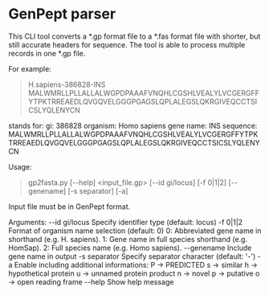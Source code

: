 # GenPept parser

This CLI tool converts a *.gp format file to a *.fas format file with shorter, but still accurate headers for sequence.
The tool is able to process multiple records in one *.gp file.

For example:
>H.sapiens-386828-INS
MALWMRLLPLLALLALWGPDPAAAFVNQHLCGSHLVEALYLVCGERGFFYTPKTRREAEDLQVGQVELGGGPGAGSLQPLALEGSLQKRGIVEQCCTSICSLYQLENYCN

stands for:
gi: 386828
organism: Homo sapiens
gene name: INS
sequence: MALWMRLLPLLALLALWGPDPAAAFVNQHLCGSHLVEALYLVCGERGFFYTPKTRREAEDLQVGQVELGGGPGAGSLQPLALEGSLQKRGIVEQCCTSICSLYQLENYCN


Usage: 
>gp2fasta.py [--help] <input_file.gp> [--id gi/locus] [-f 0|1|2] [--genename] [-s separator] [-a]

Input file must be in GenPept format.

Arguments:
  --id gi/locus    Specify identifier type (default: locus)
  -f 0|1|2         Format of organism name selection (default: 0) 
                    0: Abbreviated gene name in shorthand (e.g. H. sapiens).
                    1: Gene name in full species shorthand (e.g. HomSap).
                    2: Full species name (e.g. Homo sapiens).
  --genename       Include gene name in output
  -s separator     Specify separator character (default: '-')
  -a               Enable including additional informations:
                      P -> PREDICTED
                      s -> similar
                      h -> hypothetical protein
                      u -> unnamed protein product
                      n -> novel
                      p -> putative
                      o -> open reading frame
  --help           Show help message
